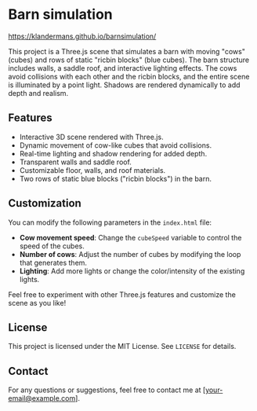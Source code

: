 
# Barn simulation

https://klandermans.github.io/barnsimulation/

This project is a Three.js scene that simulates a barn with moving "cows" (cubes) and rows of static "ricbin blocks" (blue cubes). The barn structure includes walls, a saddle roof, and interactive lighting effects. The cows avoid collisions with each other and the ricbin blocks, and the entire scene is illuminated by a point light. Shadows are rendered dynamically to add depth and realism.

## Features

- Interactive 3D scene rendered with Three.js.
- Dynamic movement of cow-like cubes that avoid collisions.
- Real-time lighting and shadow rendering for added depth.
- Transparent walls and saddle roof.
- Customizable floor, walls, and roof materials.
- Two rows of static blue blocks ("ricbin blocks") in the barn.

## Customization

You can modify the following parameters in the `index.html` file:

- **Cow movement speed**: Change the `cubeSpeed` variable to control the speed of the cubes.
- **Number of cows**: Adjust the number of cubes by modifying the loop that generates them.
- **Lighting**: Add more lights or change the color/intensity of the existing lights.

Feel free to experiment with other Three.js features and customize the scene as you like!

## License

This project is licensed under the MIT License. See `LICENSE` for details.

## Contact

For any questions or suggestions, feel free to contact me at [your-email@example.com].
